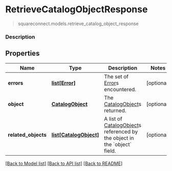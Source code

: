# RetrieveCatalogObjectResponse
> squareconnect.models.retrieve_catalog_object_response

### Description



## Properties
Name | Type | Description | Notes
------------ | ------------- | ------------- | -------------
**errors** | [**list[Error]**](Error.md) | The set of [Error](#type-error)s encountered. | [optional]
**object** | [**CatalogObject**](CatalogObject.md) | The [CatalogObject](#type-catalogobject)s returned. | [optional]
**related_objects** | [**list[CatalogObject]**](CatalogObject.md) | A list of [CatalogObject](#type-catalogobject)s referenced by the object in the &#x60;object&#x60; field. | [optional]

[[Back to Model list]](../README.md#documentation-for-models) [[Back to API list]](../README.md#documentation-for-api-endpoints) [[Back to README]](../README.md)


